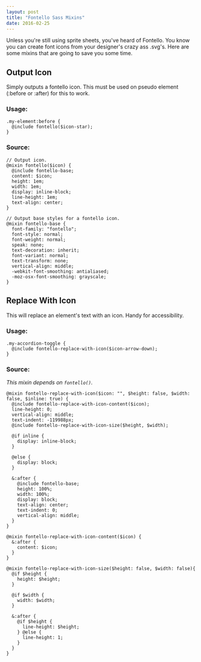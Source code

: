 ```yaml
---
layout: post
title: "Fontello Sass Mixins"
date: 2016-02-25
---
```

Unless you're still using sprite sheets, you've heard of Fontello. You know you can create font icons from your designer's crazy ass .svg's. Here are some mixins that are going to save you some time.

## Output Icon

Simply outputs a fontello icon. This must be used on pseudo element (:before or :after) for this to work.

### Usage:

```
.my-element:before {
  @include fontello($icon-star);
}
```

### Source:

```
// Output icon.
@mixin fontello($icon) {
  @include fontello-base;
  content: $icon;
  height: 1em;
  width: 1em;
  display: inline-block;
  line-height: 1em;
  text-align: center;
}

// Output base styles for a fontello icon.
@mixin fontello-base {
  font-family: "fontello";
  font-style: normal;
  font-weight: normal;
  speak: none;
  text-decoration: inherit;
  font-variant: normal;
  text-transform: none;
  vertical-align: middle;
  -webkit-font-smoothing: antialiased;
  -moz-osx-font-smoothing: grayscale;
}
```

## Replace With Icon

This will replace an element's text with an icon. Handy for accessibility.

### Usage:

```
.my-accordion-toggle {
  @include fontello-replace-with-icon($icon-arrow-down);
}
```

### Source:

*This mixin depends on `fontello()`.*

```
@mixin fontello-replace-with-icon($icon: "", $height: false, $width: false, $inline: true) {
  @include fontello-replace-with-icon-content($icon);
  line-height: 0;
  vertical-align: middle;
  text-indent: -119988px;
  @include fontello-replace-with-icon-size($height, $width);

  @if inline {
    display: inline-block;
  }

  @else {
    display: block;
  }

  &:after {
    @include fontello-base;
    height: 100%;
    width: 100%;
    display: block;
    text-align: center;
    text-indent: 0;
    vertical-align: middle;
  }
}

@mixin fontello-replace-with-icon-content($icon) {
  &:after {
    content: $icon;
  }
}

@mixin fontello-replace-with-icon-size($height: false, $width: false){
  @if $height {
    height: $height;
  }

  @if $width {
    width: $width;
  }

  &:after {
    @if $height {
      line-height: $height;
    } @else {
      line-height: 1;
    }
  }
}
```


